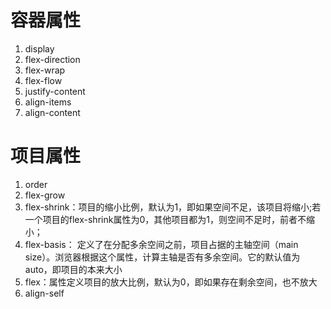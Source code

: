 # 容器属性

1. display
2. flex-direction
3. flex-wrap
4. flex-flow
5. justify-content
6. align-items
7. align-content

# 项目属性

1. order
2. flex-grow
3. flex-shrink：项目的缩小比例，默认为1，即如果空间不足，该项目将缩小;若一个项目的flex-shrink属性为0，其他项目都为1，则空间不足时，前者不缩小；
4. flex-basis： 定义了在分配多余空间之前，项目占据的主轴空间（main size）。浏览器根据这个属性，计算主轴是否有多余空间。它的默认值为auto，即项目的本来大小
5. flex：属性定义项目的放大比例，默认为0，即如果存在剩余空间，也不放大
6. align-self